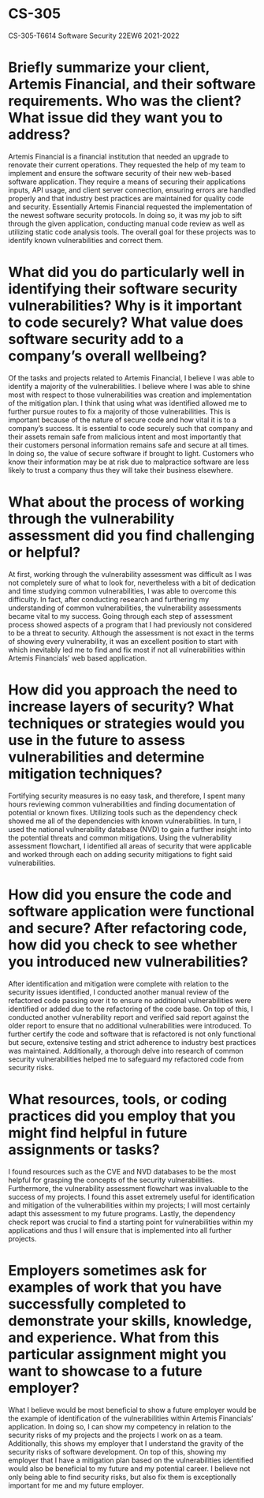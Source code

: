 # CS-305
CS-305-T6614 Software Security 22EW6 2021-2022 

# Briefly summarize your client, Artemis Financial, and their software requirements. Who was the client? What issue did they want you to address?
Artemis Financial is a financial institution that needed an upgrade to renovate their current operations. They requested the help of my team to implement and ensure the software security of their new web-based software application. They require a means of securing their applications inputs, API usage, and client server connection, ensuring errors are handled properly and that industry best practices are maintained for quality code and security. Essentially Artemis Financial requested the implementation of the newest software security protocols. In doing so, it was my job to sift through the given application, conducting manual code review as well as utilizing static code analysis tools. The overall goal for these projects was to identify known vulnerabilities and correct them.

# What did you do particularly well in identifying their software security vulnerabilities? Why is it important to code securely? What value does software security add to a company’s overall wellbeing?
Of the tasks and projects related to Artemis Financial, I believe I was able to identify a majority of the vulnerabilities. I believe where I was able to shine most with respect to those vulnerabilities was creation and implementation of the mitigation plan. I think that using what was identified allowed me to further pursue routes to fix a majority of those vulnerabilities. This is important because of the nature of secure code and how vital it is to a company’s success. It is essential to code securely such that company and their assets remain safe from malicious intent and most importantly that their customers personal information remains safe and secure at all times. In doing so, the value of secure software if brought to light. Customers who know their information may be at risk due to malpractice software are less likely to trust a company thus they will take their business elsewhere.

# What about the process of working through the vulnerability assessment did you find challenging or helpful?
At first, working through the vulnerability assessment was difficult as I was not completely sure of what to look for, nevertheless with a bit of dedication and time studying common vulnerabilities, I was able to overcome this difficulty. In fact, after conducting research and furthering my understanding of common vulnerabilities, the vulnerability assessments became vital to my success. Going through each step of assessment process showed aspects of a program that I had previously not considered to be a threat to security. Although the assessment is not exact in the terms of showing every vulnerability, it was an excellent position to start with which inevitably led me to find and fix most if not all vulnerabilities within Artemis Financials’ web based application. 

# How did you approach the need to increase layers of security? What techniques or strategies would you use in the future to assess vulnerabilities and determine mitigation techniques?
Fortifying security measures is no easy task, and therefore, I spent many hours reviewing common vulnerabilities and finding documentation of potential or known fixes. Utilizing tools such as the dependency check showed me all of the dependencies with known vulnerabilities. In turn, I used the national vulnerability database (NVD) to gain a further insight into the potential threats and common mitigations. Using the vulnerability assessment flowchart, I identified all areas of security that were applicable and worked through each on adding security mitigations to fight said vulnerabilities.

# How did you ensure the code and software application were functional and secure? After refactoring code, how did you check to see whether you introduced new vulnerabilities?
After identification and mitigation were complete with relation to the security issues identified, I conducted another manual review of the refactored code passing over it to ensure no additional vulnerabilities were identified or added due to the refactoring of the code base. On top of this, I conducted another vulnerability report and verified said report against the older report to ensure that no additional vulnerabilities were introduced. To further certify the code and software that is refactored is not only functional but secure, extensive testing and strict adherence to industry best practices was maintained. Additionally, a thorough delve into research of common security vulnerabilities helped me to safeguard my refactored code from security risks.

# What resources, tools, or coding practices did you employ that you might find helpful in future assignments or tasks?
I found resources such as the CVE and NVD databases to be the most helpful for grasping the concepts of the security vulnerabilities. Furthermore, the vulnerability assessment flowchart was invaluable to the success of my projects. I found this asset extremely useful for identification and mitigation of the vulnerabilities within my projects; I will most certainly adapt this assessment to my future programs. Lastly, the dependency check report was crucial to find a starting point for vulnerabilities within my applications and thus I will ensure that is implemented into all further projects.

# Employers sometimes ask for examples of work that you have successfully completed to demonstrate your skills, knowledge, and experience. What from this particular assignment might you want to showcase to a future employer?
What I believe would be most beneficial to show a future employer would be the example of identification of the vulnerabilities within Artemis Financials’ application. In doing so, I can show my competency in relation to the security risks of my projects and the projects I work on as a team. Additionally, this shows my employer that I understand the gravity of the security risks of software development. On top of this, showing my employer that I have a mitigation plan based on the vulnerabilities identified would also be beneficial to my future and my potential career. I believe not only being able to find security risks, but also fix them is exceptionally important for me and my future employer.
